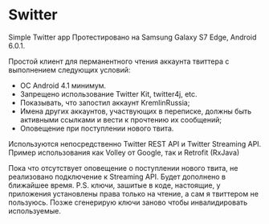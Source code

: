 # Switter
Simple Twitter app
Протестировано на Samsung Galaxy S7 Edge, Android 6.0.1.

Простой клиент для перманентного чтения аккаунта твиттера с выполнением следующих условий:
- ОС Android 4.1 минимум.
- Запрещено использование Twitter Kit, twitter4j, etc.
- Показывать, что запостил аккаунт KremlinRussia;
- Имена других аккаунтов, участвующих в переписке, должны быть активными ссылками и вести к прочтению их сообщений;
- Оповещение при поступлении нового твита.

Используются непосредственно Twitter REST API и Twitter Streaming API. 
Пример использования как Volley от Google, так и Retrofit (RxJava) 


Пока что отсутствует оповещение о поступлении нового твита, не реализовано подключение к Streaming API. 
Будет дополнено в ближайшее время.
P.S. ключи, зашитые в коде, настоящие, у приложения установлены права только на чтение, а сам я твиттером не пользуюсь. 
Позже сгенерирую ключи заново чтобы инвалидировать используемые. 

